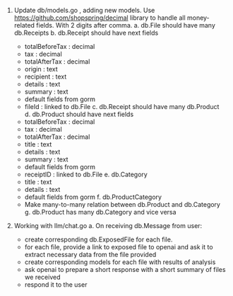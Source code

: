1. Update db/models.go , adding new models. Use https://github.com/shopspring/decimal library to handle all money-related fields. With 2 digits after comma.
  a. db.File should have many db.Receipts
  b. db.Receipt should have next fields
    - totalBeforeTax : decimal
    - tax : decimal
    - totalAfterTax : decimal
    - origin : text
    - recipient : text
    - details : text
    - summary : text
    - default fields from gorm
    - fileId : linked to db.File
  c. db.Receipt should have many db.Product
  d. db.Product should have next fields
    - totalBeforeTax : decimal
    - tax : decimal
    - totalAfterTax : decimal
    - title : text
    - details : text
    - summary : text
    - default fields from gorm
    - receiptID : linked to db.File
  e. db.Category
    - title : text
    - details : text
    - default fields from gorm
  f. db.ProductCategory
    - Make many-to-many relation between db.Product and db.Category
  g. db.Product has many db.Category and vice versa

2. Working with llm/chat.go
  a. On receiving db.Message from user:
    - create corresponding db.ExposedFile for each file.
    - for each file, provide a link to exposed file to openai and ask it to extract necessary data from the file provided
    - create corresponding models for each file with results of analysis
    - ask openai to prepare a short response with a short summary of files we received
    - respond it to the user
